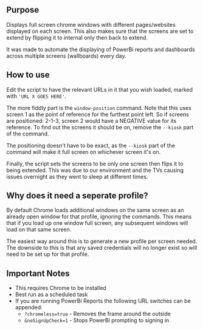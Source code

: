 ## Purpose
Displays full screen chrome windows with different pages/websites displayed on each screen. This also makes sure that the screens are set to extend by flipping it to internal only then back to extend.

It was made to automate the displaying of PowerBi reports and dashboards across multiple screens (wallboards) every day.

## How to use
Edit the script to have the relevant URLs in it that you wish loaded, marked with `'URL X GOES HERE'`.

The more fiddly part is the `window-position` command. Note that this uses screen 1 as the point of reference for the furthest point left. So if screens are positioned: 2-1-3, screen 2 would have a NEGATIVE value for its reference. To find out the screens it should be on, remove the `--kiosk` part of the command.

The positioning doesn't have to be exact, as the `--kiosk` part of the command will make it full screen on whichever screen it's on. 

Finally, the script sets the screens to be only one screen then flips it to being extended. This was due to our environment and the TVs causing issues overnight as they went to sleep at different times.

## Why does it need a seperate profile?
By default Chrome loads additional windows on the same screen as an already open window for that profile, ignoring the commands. This means that if you load up one window full screen, any subsequent windows will load on that same screen.

The easiest way around this is to generate a new profile per screen needed. The downside to this is that any saved credentials will no longer exist so will need to be set up for that profile.

## Important Notes
* This requires Chrome to be installed
* Best run as a scheduled task
* If you are running PowerBi Reports the following URL switches can be appended:
    * `?chromeless=true` - Removes the frame around the outside
    * `&noSignUpCheck=1` - Stops PowerBi prompting to signing in